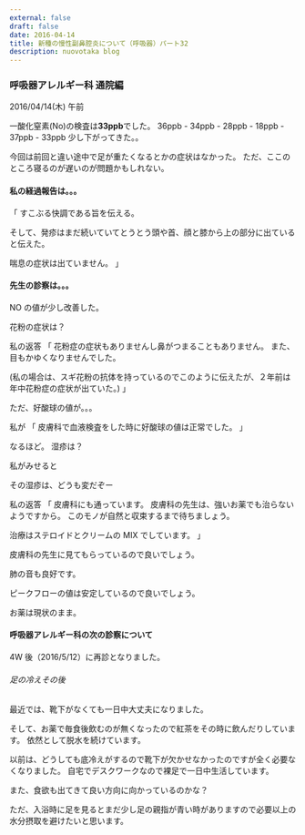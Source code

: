 ```yaml
---
external: false
draft: false
date: 2016-04-14
title: 新種の慢性副鼻腔炎について（呼吸器）パート32
description: nuovotaka blog
---
```


### 呼吸器アレルギー科 通院編

2016/04/14(木) 午前

一酸化窒素(No)の検査は**33ppb**でした。
36ppb - 34ppb - 28ppb - 18ppb - 37ppb - 33ppb
少し下がってきた。。

今回は前回と違い途中で足が重たくなるとかの症状はなかった。
ただ、ここのところ寝るのが遅いのが問題かもしれない。

#### 私の経過報告は。。。

「
すこぶる快調である旨を伝える。

そして、発疹はまだ続いていてとうとう頭や首、顔と膝から上の部分に出ていると伝えた。

喘息の症状は出ていません。
」

#### 先生の診察は。。。

NO の値が少し改善した。

花粉の症状は？

私の返答
「
花粉症の症状もありませんし鼻がつまることもありません。
また、目もかゆくなりませんでした。

(私の場合は、スギ花粉の抗体を持っているのでこのように伝えたが、２年前は年中花粉症の症状が出ていた。)
」

ただ、好酸球の値が。。。

私が
「
皮膚科で血液検査をした時に好酸球の値は正常でした。
」

なるほど。
湿疹は？

私がみせると

その湿疹は、どうも変だぞー

私の返答
「
皮膚科にも通っています。
皮膚科の先生は、強いお薬でも治らないようですから。
このモノが自然と収束するまで待ちましょう。

治療はステロイドとクリームの MIX でしています。
」

皮膚科の先生に見てもらっているので良いでしょう。

肺の音も良好です。

ピークフローの値は安定しているので良いでしょう。

お薬は現状のまま。

#### 呼吸器アレルギー科の次の診察について

4W 後（2016/5/12）に再診となりました。

###### 足の冷えその後

最近では、靴下がなくても一日中大丈夫になりました。

そして、お薬で毎食後飲むのが無くなったので紅茶をその時に飲んだりしています。
依然として脱水を続けています。

以前は、どうしても底冷えがするので靴下が欠かせなかったのですが全く必要なくなりました。
自宅でデスクワークなので裸足で一日中生活しています。

また、食欲も出てきて良い方向に向かっているのかな？

ただ、入浴時に足を見るとまだ少し足の親指が青い時がありますので必要以上の水分摂取を避けたいと思います。
